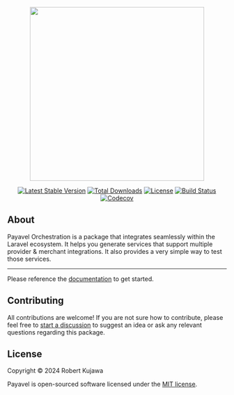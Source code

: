 <p align="center"><a href="https://orchestration.payavel.com" target="_blank"><img src="https://github.com/payavel/orchestration/assets/13485445/681ddcf4-7dd9-45a3-a902-8749d8de4316" width="400"></a></p>

<p align="center">
<a href="https://packagist.org/packages/payavel/orchestration" target="_blank"><img src="https://img.shields.io/packagist/v/payavel/orchestration" alt="Latest Stable Version"></a>
<a href="https://packagist.org/packages/payavel/orchestration" target="_blank"><img src="https://img.shields.io/packagist/dt/payavel/orchestration" alt="Total Downloads"></a>
<a href="https://packagist.org/packages/payavel/orchestration" target="_blank"><img src="https://img.shields.io/packagist/l/payavel/orchestration" alt="License"></a>
<a href="https://github.com/payavel/orchestration/actions/workflows/run-tests.yml"><img src="https://github.com/payavel/orchestration/actions/workflows/run-tests.yml/badge.svg" alt="Build Status"></a>
<a href="https://codecov.io/gh/payavel/orchestration" target="_blank"><img src="https://codecov.io/github/payavel/orchestration/branch/master/graph/badge.svg?token=WHCCF8U5S9" alt="Codecov"/></a>
</p>

## About
Payavel Orchestration is a package that integrates seamlessly within the Laravel ecosystem. It helps you generate services that support multiple provider & merchant integrations. It also provides a very simple way to test those services.

---
Please reference the [documentation](https://orchestration.payavel.com) to get started.

## Contributing
All contributions are welcome! If you are not sure how to contribute, please feel free to [start a discussion](https://github.com/payavel/orchestration/discussions) to suggest an idea or ask any relevant questions regarding this package.

## License

Copyright © 2024 Robert Kujawa

Payavel is open-sourced software licensed under the [MIT license](LICENSE.md).
